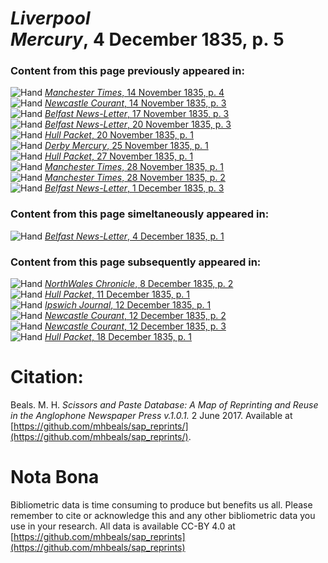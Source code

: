 # *Liverpool Mercury*, 4 December 1835, p. 5  
  
### Content from this page previously appeared in:  
![Hand](http://scissorsandpaste.net/wp-content/uploads/2017/06/smallhandpointer.png) [*Manchester Times*, 14 November 1835, p. 4](https://mhbeals.github.io/sap_html/Manchester-Times/Manchester-Times-14-November-1835-p-4)  
![Hand](http://scissorsandpaste.net/wp-content/uploads/2017/06/smallhandpointer.png) [*Newcastle Courant*, 14 November 1835, p. 3](https://mhbeals.github.io/sap_html/Newcastle-Courant/Newcastle-Courant-14-November-1835-p-3)  
![Hand](http://scissorsandpaste.net/wp-content/uploads/2017/06/smallhandpointer.png) [*Belfast News-Letter*, 17 November 1835, p. 3](https://mhbeals.github.io/sap_html/Belfast-News-Letter/Belfast-News-Letter-17-November-1835-p-3)  
![Hand](http://scissorsandpaste.net/wp-content/uploads/2017/06/smallhandpointer.png) [*Belfast News-Letter*, 20 November 1835, p. 3](https://mhbeals.github.io/sap_html/Belfast-News-Letter/Belfast-News-Letter-20-November-1835-p-3)  
![Hand](http://scissorsandpaste.net/wp-content/uploads/2017/06/smallhandpointer.png) [*Hull Packet*, 20 November 1835, p. 1](https://mhbeals.github.io/sap_html/Hull-Packet/Hull-Packet-20-November-1835-p-1)  
![Hand](http://scissorsandpaste.net/wp-content/uploads/2017/06/smallhandpointer.png) [*Derby Mercury*, 25 November 1835, p. 1](https://mhbeals.github.io/sap_html/Derby-Mercury/Derby-Mercury-25-November-1835-p-1)  
![Hand](http://scissorsandpaste.net/wp-content/uploads/2017/06/smallhandpointer.png) [*Hull Packet*, 27 November 1835, p. 1](https://mhbeals.github.io/sap_html/Hull-Packet/Hull-Packet-27-November-1835-p-1)  
![Hand](http://scissorsandpaste.net/wp-content/uploads/2017/06/smallhandpointer.png) [*Manchester Times*, 28 November 1835, p. 1](https://mhbeals.github.io/sap_html/Manchester-Times/Manchester-Times-28-November-1835-p-1)  
![Hand](http://scissorsandpaste.net/wp-content/uploads/2017/06/smallhandpointer.png) [*Manchester Times*, 28 November 1835, p. 2](https://mhbeals.github.io/sap_html/Manchester-Times/Manchester-Times-28-November-1835-p-2)  
![Hand](http://scissorsandpaste.net/wp-content/uploads/2017/06/smallhandpointer.png) [*Belfast News-Letter*, 1 December 1835, p. 3](https://mhbeals.github.io/sap_html/Belfast-News-Letter/Belfast-News-Letter-1-December-1835-p-3)  
  
### Content from this page simeltaneously appeared in:  
![Hand](http://scissorsandpaste.net/wp-content/uploads/2017/06/smallhandpointer.png) [*Belfast News-Letter*, 4 December 1835, p. 1](https://mhbeals.github.io/sap_html/Belfast-News-Letter/Belfast-News-Letter-4-December-1835-p-1)  
  
### Content from this page subsequently appeared in:  
![Hand](http://scissorsandpaste.net/wp-content/uploads/2017/06/smallhandpointer.png) [*NorthWales Chronicle*, 8 December 1835, p. 2](https://mhbeals.github.io/sap_html/NorthWales-Chronicle/NorthWales-Chronicle-8-December-1835-p-2)  
![Hand](http://scissorsandpaste.net/wp-content/uploads/2017/06/smallhandpointer.png) [*Hull Packet*, 11 December 1835, p. 1](https://mhbeals.github.io/sap_html/Hull-Packet/Hull-Packet-11-December-1835-p-1)  
![Hand](http://scissorsandpaste.net/wp-content/uploads/2017/06/smallhandpointer.png) [*Ipswich Journal*, 12 December 1835, p. 1](https://mhbeals.github.io/sap_html/Ipswich-Journal/Ipswich-Journal-12-December-1835-p-1)  
![Hand](http://scissorsandpaste.net/wp-content/uploads/2017/06/smallhandpointer.png) [*Newcastle Courant*, 12 December 1835, p. 2](https://mhbeals.github.io/sap_html/Newcastle-Courant/Newcastle-Courant-12-December-1835-p-2)  
![Hand](http://scissorsandpaste.net/wp-content/uploads/2017/06/smallhandpointer.png) [*Newcastle Courant*, 12 December 1835, p. 3](https://mhbeals.github.io/sap_html/Newcastle-Courant/Newcastle-Courant-12-December-1835-p-3)  
![Hand](http://scissorsandpaste.net/wp-content/uploads/2017/06/smallhandpointer.png) [*Hull Packet*, 18 December 1835, p. 1](https://mhbeals.github.io/sap_html/Hull-Packet/Hull-Packet-18-December-1835-p-1)  


# Citation: 

Beals. M. H. *Scissors and Paste Database: A Map of Reprinting and Reuse in the Anglophone Newspaper Press v.1.0.1.* 2 June 2017. Available at [https://github.com/mhbeals/sap_reprints/](https://github.com/mhbeals/sap_reprints/). 

# Nota Bona

Bibliometric data is time consuming to produce but benefits us all. Please remember to cite or acknowledge this and any other bibliometric data you use in your research. All data is available CC-BY 4.0 at [https://github.com/mhbeals/sap_reprints](https://github.com/mhbeals/sap_reprints)